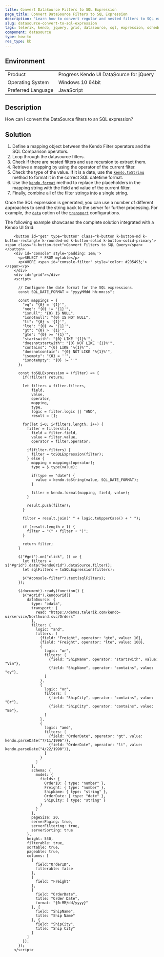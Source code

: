 ```yaml
---
title: Convert DataSource Filters to SQL Expression
page_title: Convert DataSource Filters to SQL Expression
description: "Learn how to convert regular and nested filters to SQL expressions."
slug: datasource-convert-to-sql-expression
tags: telerik, kendo, jquery, grid, datasource, sql, expression, scheduler, treelist, where, filter, filters
component: datasource
type: how-to
res_type: kb
---
```


## Environment

<table>
 <tr>
  <td>Product</td>
  <td>Progress Kendo UI DataSource for jQuery</td>
 </tr>
 <tr>
  <td>Operating System</td>
  <td>Windows 10 64bit</td>
 </tr>
 <tr>
  <td>Preferred Language</td>
  <td>JavaScript</td>
 </tr>
</table>

## Description

How can I convert the DataSource filters to an SQL expression?

## Solution

1. Define a mapping object between the Kendo Filter operators and the SQL Comparison operators.
1. Loop through the datasource filters.
1. Check if there are nested filters and use recursion to extract them.
1. Retrieve a mapping by using the operator of the current filter.
1. Check the type of the value. If it is a date, use the [`kendo.toString`](/api/javascript/kendo/methods/tostring) method to format it in the correct SQL datetime format.
1. Use the [`kendo.format`](/api/javascript/kendo/methods/format) method to replace the placeholders in the mapping string with the field and value of the current filter.
1. Finally, combine all of the filter strings into a single string.

Once the SQL expression is generated, you can use a number of different approaches to send the string back to the server for further processing. For example, the [`data`](/api/javascript/data/datasource/configuration/transport.read#transportreaddata) option of the [`transport`](/api/javascript/data/datasource/configuration/transport) configurations.

The following example showcases the complete solution integrated with a Kendo UI Grid:

```dojo
    <button id="get" type="button" class="k-button k-button-md k-button-rectangle k-rounded-md k-button-solid k-button-solid-primary"><span class="k-button-text">Convert Filters to SQL Query</span></button>
    <div id="console" style='padding: 1em;'>
      <p>SELECT * FROM mytable</p>
      <p>WHERE <span id="console-filter" style='color: #205493;'></span></p>
    </div>
    <div id="grid"></div>
    <script>

      // Configure the date format for the SQL expressions.
      const SQL_DATE_FORMAT = "yyyyMMdd hh:mm:ss";

      const mappings = {
        "eq": "{0} = '{1}'",
        "neq": "{0} != '{1}'",
        "isnull": "{0} IS NULL",
        "isnotnull": "{0} IS NOT NULL",
        "lt": "{0} < '{1}'",
        "lte": "{0} <= '{1}'",
        "gt": "{0} > '{1}'",
        "gte": "{0} >= '{1}'",
        "startswith": "{0} LIKE '{1}%'",
        "doesnotstartwith": "{0} NOT LIKE '{1}%'",
        "contains": "{0} LIKE '%{1}%'",
        "doesnotcontain": "{0} NOT LIKE '%{1}%'",
        "isempty": "{0} = ''",
        "isnotempty": "{0} != ''"
      };

      const toSQLExpression = (filter) => {
        if(!filter) return;

        let filters = filter.filters,
            field,
            value,
            operator,
            mapping,
            type,
            logic = filter.logic || "AND",
            result = [];

        for(let i=0; i<filters.length; i++) {
          filter = filters[i],
            field = filter.field,
            value = filter.value,
            operator = filter.operator;

          if(filter.filters) {
            filter = toSQLExpression(filter);
          } else {
            mapping = mappings[operator];
            type = $.type(value);

            if(type == "date") {
              value = kendo.toString(value, SQL_DATE_FORMAT);
            }

            filter = kendo.format(mapping, field, value);
          }

          result.push(filter);
        }

        filter = result.join(" " + logic.toUpperCase() + " ");

        if (result.length > 1) {
          filter = "(" + filter + ")";
        }

        return filter;
      }

      $("#get").on("click", () => {
        let filters = $("#grid").data("kendoGrid").dataSource.filter();
        let sqlFilters = toSQLExpression(filters);

        $("#console-filter").text(sqlFilters);
      });

      $(document).ready(function() {
        $("#grid").kendoGrid({
          dataSource: {
            type: "odata",
            transport: {
              read: "https://demos.telerik.com/kendo-ui/service/Northwind.svc/Orders"
            },
            filter: {
              logic: "and",
              filters: [
                {field: "Freight", operator: "gte", value: 10},
                {field: "Freight", operator: "lte", value: 100},
                {
                  logic: "or",
                  filters: [
                    {field: "ShipName", operator: "startswith", value: "Vin"},
                    {field: "ShipName", operator: "contains", value: "ey"},
                  ]
                },
                {
                  logic: "or",
                  filters: [
                    {field: "ShipCity", operator: "contains", value: "Br"},
                    {field: "ShipCity", operator: "contains", value: "Be"},
                  ]
                },
                {
                  logic: "and",
                  filters: [
                    {field: "OrderDate", operator: "gt", value: kendo.parseDate("7/11/1996")},
                    {field: "OrderDate", operator: "lt", value: kendo.parseDate("4/22/1998")},
                  ]
                }
              ]
            },
            schema: {
              model: {
                fields: {
                  OrderID: { type: "number" },
                  Freight: { type: "number" },
                  ShipName: { type: "string" },
                  OrderDate: { type: "date" },
                  ShipCity: { type: "string" }
                }
              }
            },
            pageSize: 20,
            serverPaging: true,
            serverFiltering: true,
            serverSorting: true
          },
          height: 550,
          filterable: true,
          sortable: true,
          pageable: true,
          columns: [
            {
              field:"OrderID",
              filterable: false
            },
            {
              field: "Freight"
            },
            {
              field: "OrderDate",
              title: "Order Date",
              format: "{0:MM/dd/yyyy}"
            }, {
              field: "ShipName",
              title: "Ship Name"
            }, {
              field: "ShipCity",
              title: "Ship City"
            }
          ]
        });
      });
    </script>
```